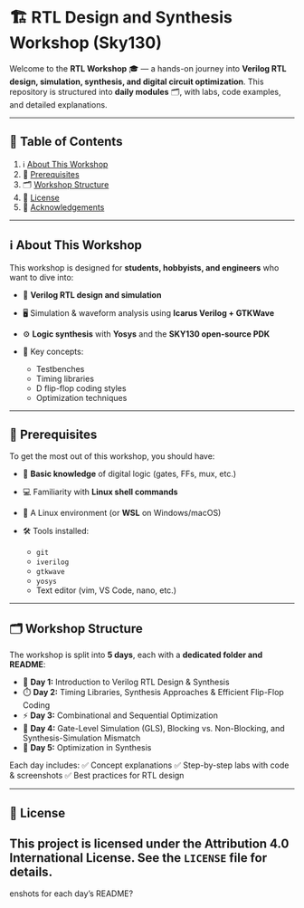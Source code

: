# 🏗️ RTL Design and Synthesis Workshop (Sky130)

Welcome to the **RTL Workshop** 🎓 — a hands-on journey into **Verilog RTL design, simulation, synthesis, and digital circuit optimization**.
This repository is structured into **daily modules** 🗂️, with labs, code examples, and detailed explanations.

---

## 📑 Table of Contents

1. ℹ️ [About This Workshop](#about-this-workshop)
2. 🎯 [Prerequisites](#prerequisites)
3. 🗂️ [Workshop Structure](#workshop-structure)
4. 📜 [License](#license)
5. 🙌 [Acknowledgements](#acknowledgements)

---

## ℹ️ About This Workshop

This workshop is designed for **students, hobbyists, and engineers** who want to dive into:

* 📝 **Verilog RTL design and simulation**
* 🖥️ Simulation & waveform analysis using **Icarus Verilog + GTKWave**
* ⚙️ **Logic synthesis** with **Yosys** and the **SKY130 open-source PDK**
* 🔑 Key concepts:

  * Testbenches
  * Timing libraries
  * D flip-flop coding styles
  * Optimization techniques

---

## 🎯 Prerequisites

To get the most out of this workshop, you should have:

* 📘 **Basic knowledge** of digital logic (gates, FFs, mux, etc.)
* 💻 Familiarity with **Linux shell commands**
* 🐧 A Linux environment (or **WSL** on Windows/macOS)
* 🛠️ Tools installed:

  * `git`
  * `iverilog`
  * `gtkwave`
  * `yosys`
  * Text editor (vim, VS Code, nano, etc.)

---

## 🗂️ Workshop Structure

The workshop is split into **5 days**, each with a **dedicated folder and README**:

* 📘 **Day 1:** Introduction to Verilog RTL Design & Synthesis
* ⏱️ **Day 2:** Timing Libraries, Synthesis Approaches & Efficient Flip-Flop Coding
* ⚡ **Day 3:** Combinational and Sequential Optimization
* 🔄 **Day 4:** Gate-Level Simulation (GLS), Blocking vs. Non-Blocking, and Synthesis-Simulation Mismatch
* 🧹 **Day 5:** Optimization in Synthesis

Each day includes:
✅ Concept explanations
✅ Step-by-step labs with code & screenshots
✅ Best practices for RTL design

---

## 📜 License

This project is licensed under the **Attribution 4.0 International License**.
See the `LICENSE` file for details.
---
enshots for each day’s README?
